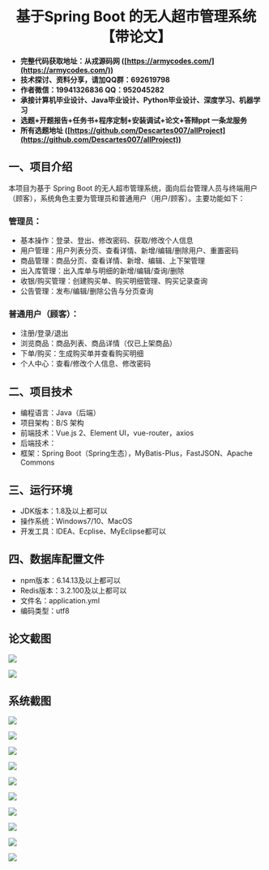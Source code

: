 ﻿<h1 align="center">基于Spring Boot 的无人超市管理系统【带论文】</h1></p>

- <b>完整代码获取地址：从戎源码网 ([https://armycodes.com/](https://armycodes.com/))</b>
- <b>技术探讨、资料分享，请加QQ群：692619798</b>
- <b>作者微信：19941326836  QQ：952045282</b>
- <b>承接计算机毕业设计、Java毕业设计、Python毕业设计、深度学习、机器学习</b>
- <b>选题+开题报告+任务书+程序定制+安装调试+论文+答辩ppt 一条龙服务</b>
- <b>所有选题地址 ([https://github.com/Descartes007/allProject](https://github.com/Descartes007/allProject)) </b>

## 一、项目介绍

本项目为基于 Spring Boot 的无人超市管理系统，面向后台管理人员与终端用户（顾客），系统角色主要为管理员和普通用户（用户/顾客）。主要功能如下：
### 管理员：
- 基本操作：登录、登出、修改密码、获取/修改个人信息
- 用户管理：用户列表分页、查看详情、新增/编辑/删除用户、重置密码
- 商品管理：商品分页、查看详情、新增、编辑、上下架管理
- 出入库管理：出入库单与明细的新增/编辑/查询/删除
- 收银/购买管理：创建购买单、购买明细管理、购买记录查询
- 公告管理：发布/编辑/删除公告与分页查询
### 普通用户（顾客）：
- 注册/登录/退出
- 浏览商品：商品列表、商品详情（仅已上架商品）
- 下单/购买：生成购买单并查看购买明细
- 个人中心：查看/修改个人信息、修改密码

## 二、项目技术

- 编程语言：Java（后端）
- 项目架构：B/S 架构
- 前端技术：Vue.js 2、Element UI，vue-router，axios
- 后端技术：
- 框架：Spring Boot（Spring生态），MyBatis-Plus，FastJSON、Apache Commons


## 三、运行环境

- JDK版本：1.8及以上都可以
- 操作系统：Windows7/10、MacOS
- 开发工具：IDEA、Ecplise、MyEclipse都可以

## 四、数据库配置文件

- npm版本：6.14.13及以上都可以
- Redis版本：3.2.100及以上都可以
- 文件名：application.yml
- 编码类型：utf8

## 论文截图

![](screenshot/1.png)

![](screenshot/2.png)

## 系统截图

![](screenshot/3.png)

![](screenshot/4.png)

![](screenshot/5.png)

![](screenshot/6.png)

![](screenshot/7.png)

![](screenshot/8.png)

![](screenshot/9.png)

![](screenshot/10.png)

![](screenshot/11.png)

![](screenshot/12.png)
